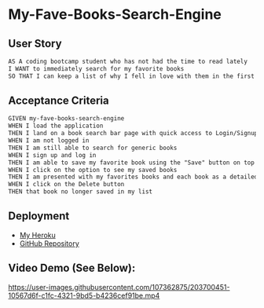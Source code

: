 # My-Fave-Books-Search-Engine

## User Story

```md
AS A coding bootcamp student who has not had the time to read lately
I WANT to immediately search for my favorite books
SO THAT I can keep a list of why I fell in love with them in the first place and make sure to purchase any of my favorite books in paperback/hardcover at home
```

## Acceptance Criteria

```md
GIVEN my-fave-books-search-engine
WHEN I load the application
THEN I land on a book search bar page with quick access to Login/Signup popups 
WHEN I am not logged in
THEN I am still able to search for generic books
WHEN I sign up and log in
THEN I am able to save my favorite book using the "Save" button on top of generic book search results
WHEN I click on the option to see my saved books
THEN I am presented with my favorites books and each book as a detailed description
WHEN I click on the Delete button 
THEN that book no longer saved in my list
```

## Deployment

* [My Heroku](https://morning-headland-01638.herokuapp.com/)
* [GitHub Repository](https://github.com/leanonruthie/My-Fave-Books-Search-Engine.git)

## Video Demo (See Below):


https://user-images.githubusercontent.com/107362875/203700451-10567d6f-c1fc-4321-9bd5-b4236cef91be.mp4

